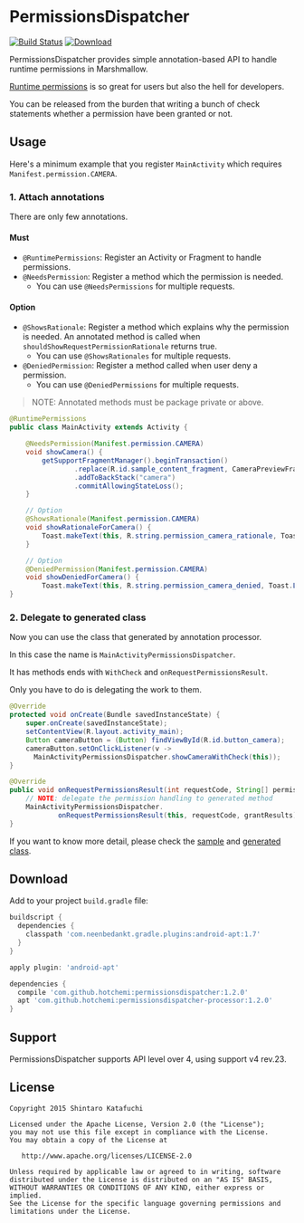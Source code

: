# PermissionsDispatcher

[![Build Status](https://travis-ci.org/hotchemi/PermissionsDispatcher.svg)](https://travis-ci.org/hotchemi/PermissionsDispatcher)
[ ![Download](https://api.bintray.com/packages/hotchemi/maven/permissionsdispatcher/images/download.svg) ](https://bintray.com/hotchemi/maven/permissionsdispatcher/_latestVersion)

PermissionsDispatcher provides simple annotation-based API to handle runtime permissions in Marshmallow.

[Runtime permissions](https://developer.android.com/preview/features/runtime-permissions.html) is so great for users but also the hell for developers.

You can be released from the burden that writing a bunch of check statements whether a permission have been granted or not.

## Usage

Here's a minimum example that you register `MainActivity` which requires `Manifest.permission.CAMERA`.

### 1. Attach annotations

There are only few annotations.

#### Must

- `@RuntimePermissions`: Register an Activity or Fragment to handle permissions.
- `@NeedsPermission`: Register a method which the permission is needed.
    - You can use `@NeedsPermissions` for multiple requests.

#### Option
- `@ShowsRationale`: Register a method which explains why the permission is needed. An annotated method is called when `shouldShowRequestPermissionRationale` returns true.
    - You can use `@ShowsRationales` for multiple requests.
- `@DeniedPermission`: Register a method called when user deny a permission.
    - You can use `@DeniedPermissions` for multiple requests.

> NOTE: Annotated methods must be package private or above.

```java
@RuntimePermissions
public class MainActivity extends Activity {

    @NeedsPermission(Manifest.permission.CAMERA)
    void showCamera() {
        getSupportFragmentManager().beginTransaction()
                .replace(R.id.sample_content_fragment, CameraPreviewFragment.newInstance())
                .addToBackStack("camera")
                .commitAllowingStateLoss();
    }

    // Option
    @ShowsRationale(Manifest.permission.CAMERA)
    void showRationaleForCamera() {
        Toast.makeText(this, R.string.permission_camera_rationale, Toast.LENGTH_SHORT).show();
    }

    // Option
    @DeniedPermission(Manifest.permission.CAMERA)
    void showDeniedForCamera() {
        Toast.makeText(this, R.string.permission_camera_denied, Toast.LENGTH_SHORT).show();
}
```

### 2. Delegate to generated class

Now you can use the class that generated by annotation processor.

In this case the name is `MainActivityPermissionsDispatcher`.

It has methods ends with `WithCheck` and `onRequestPermissionsResult`.

Only you have to do is delegating the work to them.

```java
@Override
protected void onCreate(Bundle savedInstanceState) {
    super.onCreate(savedInstanceState);
    setContentView(R.layout.activity_main);
    Button cameraButton = (Button) findViewById(R.id.button_camera);
    cameraButton.setOnClickListener(v ->
      MainActivityPermissionsDispatcher.showCameraWithCheck(this));
}

@Override
public void onRequestPermissionsResult(int requestCode, String[] permissions, int[] grantResults) {
    // NOTE: delegate the permission handling to generated method
    MainActivityPermissionsDispatcher.
            onRequestPermissionsResult(this, requestCode, grantResults);
}
```

If you want to know more detail, please check the [sample](https://github.com/hotchemi/PermissionsDispatcher/tree/master/permissionsdispatcher-sample) and [generated class](https://gist.github.com/hotchemi/5dc89c02399c2419fab7).

## Download

Add to your project `build.gradle` file:

```groovy
buildscript {
  dependencies {
    classpath 'com.neenbedankt.gradle.plugins:android-apt:1.7'
  }
}

apply plugin: 'android-apt'

dependencies {
  compile 'com.github.hotchemi:permissionsdispatcher:1.2.0'
  apt 'com.github.hotchemi:permissionsdispatcher-processor:1.2.0'
}
```

## Support

PermissionsDispatcher supports API level over 4, using support v4 rev.23.

## License

```
Copyright 2015 Shintaro Katafuchi

Licensed under the Apache License, Version 2.0 (the "License");
you may not use this file except in compliance with the License.
You may obtain a copy of the License at

   http://www.apache.org/licenses/LICENSE-2.0

Unless required by applicable law or agreed to in writing, software
distributed under the License is distributed on an "AS IS" BASIS,
WITHOUT WARRANTIES OR CONDITIONS OF ANY KIND, either express or implied.
See the License for the specific language governing permissions and
limitations under the License.
```
